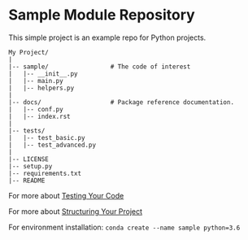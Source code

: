 Sample Module Repository
========================

This simple project is an example repo for Python projects.

```
My Project/
|
|-- sample/					# The code of interest
|   |-- __init__.py
|   |-- main.py
|   |-- helpers.py
|
|-- docs/					# Package reference documentation.
|   |-- conf.py
|   |-- index.rst
|
|-- tests/
|   |-- test_basic.py
|   |-- test_advanced.py
|
|-- LICENSE
|-- setup.py
|-- requirements.txt
|-- README
```



For more about [Testing Your Code](http://docs.python-guide.org/en/latest/writing/tests/)

For more about [Structuring Your Project](http://docs.python-guide.org/en/latest/writing/structure/)

For environment installation: `conda create --name sample python=3.6`

